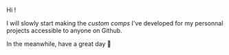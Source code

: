 Hi ! 

I will slowly start making the _custom comps_ I've developed for my personnal projects accessible to anyone on Github.

In the meanwhile, have a great day :metal:
